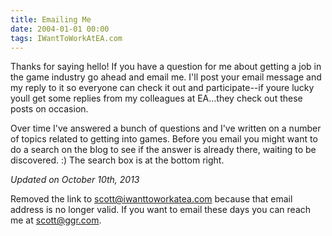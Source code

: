 ```yaml
---
title: Emailing Me
date: 2004-01-01 00:00
tags: IWantToWorkAtEA.com
---
```

Thanks for saying hello! If you have a question for me about getting a job in the game industry go ahead and email me. I'll post your email message and my reply to it so everyone can check it out and participate--if youre lucky youll get some replies from my colleagues at EA...they check out these posts on occasion.

Over time I've answered a bunch of questions and I've written on a number of topics related to getting into games. Before you email you might want to do a search on the blog to see if the answer is already there, waiting to be discovered. :) The search box is at the bottom right.

*Updated on October 10th, 2013*

Removed the link to scott@iwanttoworkatea.com because that email address is no longer valid. If you want to email these days you can reach me at scott@ggr.com.
